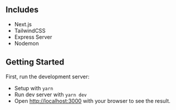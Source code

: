 ## Includes

- Next.js
- TailwindCSS
- Express Server
- Nodemon

## Getting Started

First, run the development server:

- Setup with `yarn`
- Run dev server with `yarn dev`
- Open [http://localhost:3000](http://localhost:3000) with your browser to see the result.
